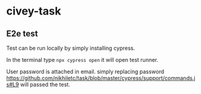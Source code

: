 # civey-task

## E2e test 
Test can be run locally by simply installing cypress.

In the terminal type `npx cypress open` it will open test runner.

User password is attached in email. simply replacing password https://github.com/nikhiletc/task/blob/master/cypress/support/commands.js#L9 will passed the test.
